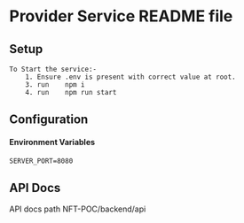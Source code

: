 # Provider Service README file

## Setup

```
To Start the service:-
    1. Ensure .env is present with correct value at root.
    3. run    npm i
    4. run    npm run start
```
## Configuration

#### Environment Variables
```
SERVER_PORT=8080
```

## API Docs

API docs path NFT-POC/backend/api